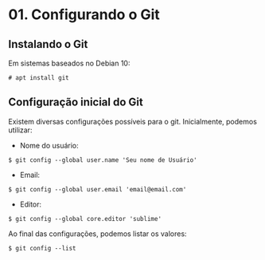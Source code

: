 # 01. Configurando o Git

## Instalando o Git

Em sistemas baseados no Debian 10:

```
# apt install git
```

## Configuração inicial do Git

Existem diversas configurações possíveis para o git. Inicialmente, podemos utilizar:

- Nome do usuário:

```
$ git config --global user.name 'Seu nome de Usuário'
```

- Email:

```
$ git config --global user.email 'email@email.com'
```

- Editor:

```
$ git config --global core.editor 'sublime'
```

Ao final das configurações, podemos listar os valores:

```
$ git config --list
```